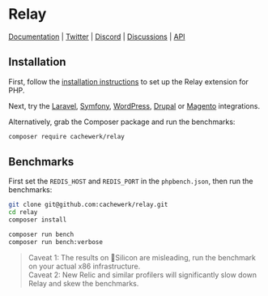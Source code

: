 # Relay

[Documentation](https://relay.so/docs) |
[Twitter](https://twitter.com/RelayPHP) |
[Discord](https://discord.gg/exYBXqTXgY) |
[Discussions](https://github.com/cachewerk/relay/discussions) |
[API](https://relay.so/api)

## Installation

First, follow the [installation instructions](https://relay.so/docs/installation) to set up the Relay extension for PHP.

Next, try the [Laravel](https://github.com/cachewerk/relay/tree/main/src/Laravel), [Symfony](https://symfony.com/doc/current/components/cache/adapters/redis_adapter.html), [WordPress](https://objectcache.pro/docs/relay/), [Drupal](https://www.drupal.org/project/redis) or [Magento](https://github.com/cachewerk/magento-relay) integrations.

Alternatively, grab the Composer package and run the benchmarks:

```bash
composer require cachewerk/relay
```

## Benchmarks

First set the `REDIS_HOST` and `REDIS_PORT` in the `phpbench.json`, then run the benchmarks:

```bash
git clone git@github.com:cachewerk/relay.git
cd relay
composer install

composer run bench
composer run bench:verbose
```

> Caveat 1: The results on Silicon are misleading, run the benchmark on your actual x86 infrastructure.   
> Caveat 2: New Relic and similar profilers will significantly slow down Relay and skew the benchmarks.

